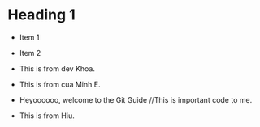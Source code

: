 # Heading 1
- Item 1
- Item 2
- This is from dev Khoa.

- This is from cua Minh E.
- Heyoooooo, welcome to the Git Guide
//This is important code to me.
- This is from Hiu.